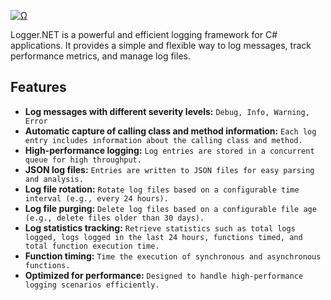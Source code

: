 <a href="Ω"><img src="http://readme-typing-svg.herokuapp.com?font=VT323&size=90&duration=2000&pause=1000&color=39008a&center=true&random=false&width=1100&height=140&lines=%E2%98%A6++Logger.NET++%E2%98%A6;" alt="Ω" /></a>
 


Logger.NET is a powerful and efficient logging framework for C# applications. It provides a simple and flexible way to log messages, track performance metrics, and manage log files.

## Features

- **Log messages with different severity levels:** ``Debug, Info, Warning, Error``
- **Automatic capture of calling class and method information:** ``Each log entry includes information about the calling class and method.``
- **High-performance logging:** ``Log entries are stored in a concurrent queue for high throughput.``
- **JSON log files:** ``Entries are written to JSON files for easy parsing and analysis.``
- **Log file rotation:** ``Rotate log files based on a configurable time interval (e.g., every 24 hours).``
- **Log file purging:** ``Delete log files based on a configurable file age (e.g., delete files older than 30 days).``
- **Log statistics tracking:** ``Retrieve statistics such as total logs logged, logs logged in the last 24 hours, functions timed, and total function execution time.``
- **Function timing:** ``Time the execution of synchronous and asynchronous functions.``
- **Optimized for performance:** ``Designed to handle high-performance logging scenarios efficiently.``
